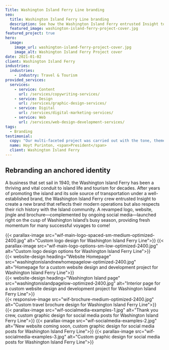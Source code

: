 ```yaml
---
Title: Washington Island Ferry Line branding
seo:
  title: Washington Island Ferry Line branding
  description: See how the Washington Island Ferry entrusted Insight to create a new brand that reflects their modern operations but also respects the history with the Island community.
  featured_image: washington-island-ferry-project-cover.jpg
featured_project: true
hero:
  image:
    image_url: washington-island-ferry-project-cover.jpg
    image_alt: Washington Island Ferry Project cover
date: 2021-01-02
client: Washington Island Ferry
industries:
  industries:
    - industry: Travel & Tourism
provided_services:
  services:
    - service: Content
      url: /services/copywriting-services/
    - service: Design
      url: /services/graphic-design-services/
    - service: Digital
      url: /services/digital-marketing-services/
    - service: Web
      url: /services/web-design-development-services/
tags:
  - Branding
testimonial:
  copy: "Our multi-faceted project was carried out with the tone, theme, vision and culture we wished to convey and taken to the next level. Our business has grown beyond our imagination because of what Insight has done for us."
  name: Hoyt Purinton, <span>President</span>
  client: Washington Island Ferry
---
```


<div class="block">
  <div class="wrapper flow">

  ## Rebranding an anchored identity

  A business that set sail in 1940, the Washington Island Ferry has been a thriving and vital conduit to island life and tourism for decades. After years of promoting the island and its sole source of transportation under a well-established brand, the Washington Island Ferry crew entrusted Insight to create a new brand that reflects their modern operations but also respects their rich history with the Island community. A revamped logo, website, jingle and brochure—complemented by ongoing social media—launched right on the cusp of Washington Island’s busy season, providing fresh momentum for many successful voyages to come!
  </div>
</div>

<div class="wrapper-md">
<div class="flex-grid">
{{< parallax-image src="wif-main-logo-spaced-sm-medium-optimized-2400.jpg" alt="Custom logo design for Washington Island Ferry Line">}}
{{< parallax-image src="wif-main-logo-options-sm-low-optimized-2400.jpg" alt="Custom logo design options for Washington Island Ferry Line">}}
</div>
<div class="flex-grid">
{{< website-design heading="Website Homepage" src="washingtonislandnewhomepagelow-optimized-2400.jpg" alt="Homepage for a custom website design and development project for Washington Island Ferry Line">}}
</div>
<div class="flex-grid">
{{< website-design heading="Washington Island page" src="washingtonislandpagelow-optimized-2400.jpg" alt="Interior page for a custom website design and development project for Washington Island Ferry Line">}}
</div>
<div class="flex-grid">
{{< responsive-image src="wif-brochure-medium-optimized-2400.jpg" alt="Custom travel brochure design for Washington Island Ferry Line">}}
</div>
<div class="flex-grid">
{{< parallax-image src="wif-socialmedia-examples-1.jpg" alt="Thank you crew, custom graphic design for social media posts for Washington Island Ferry Line">}}
{{< parallax-image src="wif-socialmedia-examples-2.jpg" alt="New website coming soon, custom graphic design for social media posts for Washington Island Ferry Line">}}
{{< parallax-image src="wif-socialmedia-examples-3.jpg" alt="Custom graphic design for social media posts for Washington Island Ferry Line">}}
</div>
</div>
